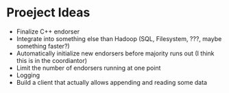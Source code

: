 # Proeject Ideas

* Finalize C++ endorser
* Integrate into something else than Hadoop (SQL, Filesystem, ???, maybe something faster?)
* Automatically initialize new endorsers before majority runs out (I think this is in the coordiantor)
* Limit the number of endorsers running at one point
* Logging
* Build a client that actually allows appending and reading some data
